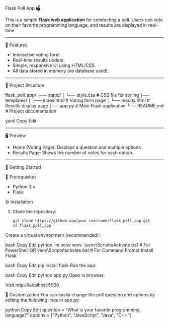  Flask Poll App 🗳️

This is a simple **Flask web application** for conducting a poll. Users can vote on their favorite programming language, and results are displayed in real-time.

---

 📌 Features

- Interactive voting form.
- Real-time results update.
- Simple, responsive UI using HTML/CSS.
- All data stored in memory (no database used).

---

📁 Project Structure

flask_poll_app/
├── static/
│ └── style.css # CSS file for styling
├── templates/
│ ├── index.html # Voting form page
│ └── results.html # Results display page
├── app.py # Main Flask application
└── README.md # Project documentation

yaml
Copy
Edit

---

 🖥️ Preview

- Home (Voting Page): Displays a question and multiple options.
- Results Page: Shows the number of votes for each option.

---

 🚀 Getting Started

 🔧 Prerequisites

- Python 3.x
- Flask

 ⚙️ Installation

1. Clone the repository:

   ```bash
   git clone https://github.com/your-username/flask_poll_app.git
   cd flask_poll_app
Create a virtual environment (recommended):

bash
Copy
Edit
python -m venv venv
.\venv\Scripts\Activate.ps1     # For PowerShell
 OR
venv\Scripts\activate.bat       # For Command Prompt
Install Flask:

bash
Copy
Edit
pip install flask
Run the app:

bash
Copy
Edit
python app.py
Open in browser:

Visit http://localhost:5000

📝 Customization
You can easily change the poll question and options by editing the following lines in app.py:

python
Copy
Edit
question = "What is your favorite programming language?"
options = ["Python", "JavaScript", "Java", "C++"]
